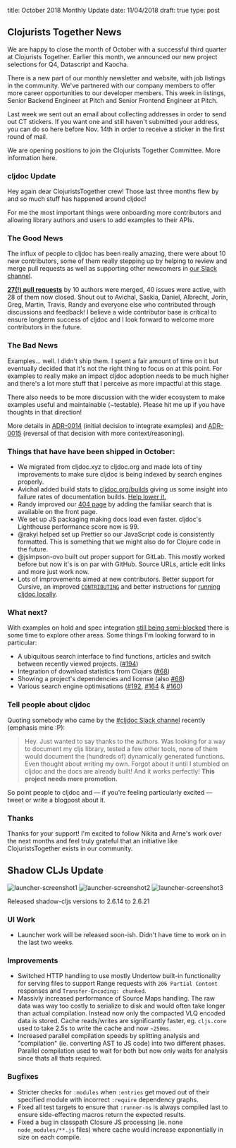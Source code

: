 title: October 2018 Monthly Update
date: 11/04/2018
draft: true
type: post

## Clojurists Together News

We are happy to close the month of October with a successful third quarter at Clojurists Together. Earlier this month, we announced our new project selections for Q4, Datascript and Kaocha. 

There is a new part of our monthly newsletter and website, with job listings in the community. We've partnered with our company members to offer more career opportunities to our developer members. This week in listings, Senior Backend Engineer at Pitch and Senior Frontend Engineer at Pitch. 

Last week we sent out an email about collecting addresses in order to send out CT stickers. If you want one and still haven't submitted your address, you can do so here before Nov. 14th in order to receive a sticker in the first round of mail.

We are opening positions to join the Clojurists Together Committee. More information here. 



### cljdoc Update

Hey again dear ClojuristsTogether crew! Those last three months flew by and so much stuff has happened around cljdoc!

For me the most important things were onboarding more contributors and allowing library authors and users to add examples to their APIs. 

### The Good News

The influx of people to cljdoc has been really amazing, there were about 10 new contributors, some of them really stepping up by helping to review and merge pull requests as well as supporting other newcomers in [our Slack channel](https://clojurians.slack.com/messages/C8V0BQ0M6/).

[**27(!) pull requests**](https://github.com/cljdoc/cljdoc/pulse/monthly) by 10 authors were merged, 40 issues were active, with 28 of them now closed. Shout out to Avichal, Saskia, Daniel, Albrecht, Jorin, Greg, Martin, Travis, Randy and everyone else who contributed through discussions and feedback! 
I believe a wide contributor base is critical to ensure longterm success of cljdoc and I look forward to welcome more contributors in the future.


### The Bad News 

Examples... well. I didn't ship them. I spent a fair amount of time on it but eventually decided that it's not the right thing to focus on at this point. For examples to really make an impact cljdoc adoption needs to be much higher and there's a lot more stuff that I perceive as more impactful at this stage.

There also needs to be more discussion with the wider ecosystem to make examples useful and maintainable (~testable). Please hit me up if you have thoughts in that direction!

More details in [ADR-0014](https://github.com/cljdoc/cljdoc/blob/master/doc/adr/0014-add-support-for-examples.md) (initial decision to integrate examples) and [ADR-0015](https://github.com/cljdoc/cljdoc/blob/master/doc/adr/0015-cancel-work-on-examples.md) (reversal of that decision with more context/reasoning).

### Things that have have been shipped in October:

- We migrated from cljdoc.xyz to cljdoc.org and made lots of tiny improvements to make sure cljdoc is being indexed by search engines properly.
- Avichal added build stats to [cljdoc.org/builds](https://cljdoc.org/builds) giving us some insight into failure rates of documentation builds. [Help lower it.](https://github.com/cljdoc/cljdoc/blob/master/…)
- Randy improved our [404 page](https://cljdoc.org/clojurists-together-rules) by adding the familiar search that is available on the front page.
- We set up JS packaging making docs load even faster. cljdoc's Lighthouse performance score now is 99. 
- @rakyi helped set up Prettier so our JavaScript code is consistently formatted. This is something that we might also do for Clojure code in the future.
- @jsimpson-ovo built out proper support for GitLab. This mostly worked before but now it's is on par with GitHub. Source URLs, article edit links and more just work now.
- Lots of improvements aimed at new contributors. Better support for Cursive, an improved [`CONTRIBUTING`](https://github.com/cljdoc/cljdoc/blob/master/CONTRIBUTING.adoc) and better instructions for [running cljdoc locally](https://github.com/cljdoc/cljdoc/blob/master/doc/running-cljdoc-locally.md).

### What next?

With examples on hold and spec integration [still being semi-blocked](https://github.com/cljdoc/cljdoc/issues/67) there is some time to explore other areas. Some things I'm looking forward to in particular: 

- A ubiquitous search interface to find functions, articles and switch between recently viewed projects. ([#194](https://github.com/cljdoc/cljdoc/issues/194))
- Integration of download statistics from Clojars ([#68](https://github.com/cljdoc/cljdoc/issues/68))
- Showing a project's dependencies and license (also [#68](https://github.com/cljdoc/cljdoc/issues/68))
- Various search engine optimisations ([#192](https://github.com/cljdoc/cljdoc/issues/192), [#164](https://github.com/cljdoc/cljdoc/issues/164) & [#160](https://github.com/cljdoc/cljdoc/issues/160))

### Tell people about cljdoc

Quoting somebody who came by the [#cljdoc Slack channel](https://clojurians.slack.com/messages/C8V0BQ0M6/) recently (emphasis mine :P):

> Hey. Just wanted to say thanks to the authors. Was looking for a way to document my cljs library, tested a few other tools, none of them would document the (hundreds of) dynamically generated functions. Even thought about writing my own. Forgot about it until I stumbled on cljdoc and the docs are already built! And it works perfectly! **This project needs more promotion.**

So point people to cljdoc and — if you're feeling particularly excited — tweet or write a blogpost about it.

### Thanks

Thanks for your support! I'm excited to follow Nikita and Arne's work over the next months and feel truly grateful that an initiative like ClojuristsTogether exists in our community.


## Shadow CLJs Update

![launcher-screenshot1](/images/launcher-screenshot1.png)
![launcher-screenshot2](/images/launcher-screenshot2.png)
![launcher-screenshot3](/images/launcher-screenshot3.png)

Released shadow-cljs versions to 2.6.14 to 2.6.21

### UI Work
- Launcher work will be released soon-ish. Didn't have time to work on in the last two weeks.

### Improvements
- Switched HTTP handling to use mostly Undertow built-in functionality for serving files to support Range requests with `206 Partial Content` responses and `Transfer-Encoding: chunked`.
- Massivly increased performance of Source Maps handling. The raw data was way too costly to serialize to disk and would often take longer than actual compilation. Instead now only the compacted VLQ encoded data is stored. Cache reads/writes are significantly faster, eg. `cljs.core` used to take 2.5s to write the cache and now `~250ms`.
- Increased parallel compilation speeds by splitting analysis and "compilation" (ie. converting AST to JS code) into two different phases. Parallel compilation used to wait for both but now only waits for analysis since thats all thats required.

### Bugfixes
- Stricter checks for `:modules` when `:entries` get moved out of their specified module with incorrect `:require` dependency graphs.
- Fixed all test targets to ensure that `:runner-ns` is always compiled last to ensure side-effecting macros return the expected results.
- Fixed a bug in classpath Closure JS processing (ie. none `node_modules/**.js` files) where cache would increase exponentially in size on each compile.
